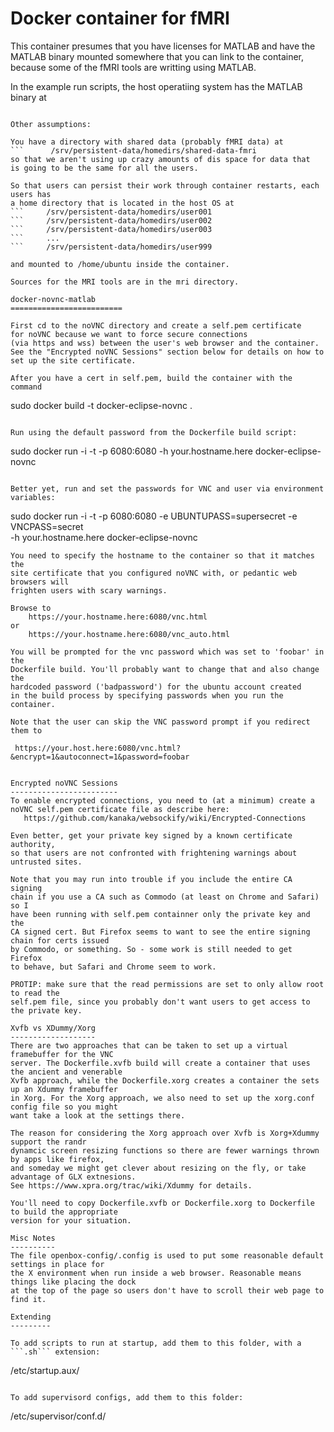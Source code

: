 Docker container for fMRI
=========================
This container presumes that you have licenses for MATLAB and have the MATLAB
binary mounted somewhere that you can link to the container, because some of
the fMRI tools are writting using MATLAB.

 In the example run scripts, the host operatiing system has the MATLAB binary at 
 ```     /srv/matlabR2014a
 
 Other assumptions:
 
 You have a directory with shared data (probably fMRI data) at 
```      /srv/persistent-data/homedirs/shared-data-fmri	  
so that we aren't using up crazy amounts of dis space for data that
is going to be the same for all the users.

So that users can persist their work through container restarts, each users has 
a home directory that is located in the host OS at
```     /srv/persistent-data/homedirs/user001
```     /srv/persistent-data/homedirs/user002
```     /srv/persistent-data/homedirs/user003
```     ...
```     /srv/persistent-data/homedirs/user999

and mounted to /home/ubuntu inside the container.

Sources for the MRI tools are in the mri directory.

docker-novnc-matlab
=========================

First cd to the noVNC directory and create a self.pem certificate 
for noVNC because we want to force secure connections 
(via https and wss) between the user's web browser and the container. 
See the "Encrypted noVNC Sessions" section below for details on how to
set up the site certificate.

After you have a cert in self.pem, build the container with the command
```
sudo docker build -t docker-eclipse-novnc .
```

Run using the default password from the Dockerfile build script:
```
sudo docker run -i -t -p 6080:6080 -h your.hostname.here docker-eclipse-novnc
```

Better yet, run and set the passwords for VNC and user via environment variables:

```
sudo docker run -i -t -p 6080:6080 -e UBUNTUPASS=supersecret -e VNCPASS=secret \
   -h your.hostname.here docker-eclipse-novnc
```
You need to specify the hostname to the container so that it matches the
site certificate that you configured noVNC with, or pedantic web browsers will
frighten users with scary warnings. 

Browse to
    https://your.hostname.here:6080/vnc.html
or
    https://your.hostname.here:6080/vnc_auto.html

You will be prompted for the vnc password which was set to 'foobar' in the
Dockerfile build. You'll probably want to change that and also change the 
hardcoded password ('badpassword') for the ubuntu account created 
in the build process by specifying passwords when you run the container.

Note that the user can skip the VNC password prompt if you redirect them to 

 https://your.host.here:6080/vnc.html?&encrypt=1&autoconnect=1&password=foobar


Encrypted noVNC Sessions
------------------------
To enable encrypted connections, you need to (at a minimum) create a 
noVNC self.pem certificate file as describe here: 
   https://github.com/kanaka/websockify/wiki/Encrypted-Connections

Even better, get your private key signed by a known certificate authority,
so that users are not confronted with frightening warnings about untrusted sites. 

Note that you may run into trouble if you include the entire CA signing 
chain if you use a CA such as Commodo (at least on Chrome and Safari) so I 
have been running with self.pem containner only the private key and the 
CA signed cert. But Firefox seems to want to see the entire signing chain for certs issued 
by Commodo, or something. So - some work is still needed to get Firefox
to behave, but Safari and Chrome seem to work.

PROTIP: make sure that the read permissions are set to only allow root to read the
self.pem file, since you probably don't want users to get access to the private key.

Xvfb vs XDummy/Xorg
-------------------
There are two approaches that can be taken to set up a virtual framebuffer for the VNC
server. The Dockerfile.xvfb build will create a container that uses the ancient and venerable
Xvfb approach, while the Dockerfile.xorg creates a container the sets up an Xdummy framebuffer
in Xorg. For the Xorg approach, we also need to set up the xorg.conf config file so you might 
want take a look at the settings there.

The reason for considering the Xorg approach over Xvfb is Xorg+Xdummy support the randr 
dynamcic screen resizing functions so there are fewer warnings thrown by apps like firefox,
and someday we might get clever about resizing on the fly, or take advantage of GLX extnesions.
See https://www.xpra.org/trac/wiki/Xdummy for details.

You'll need to copy Dockerfile.xvfb or Dockerfile.xorg to Dockerfile to build the appropriate
version for your situation.

Misc Notes
----------
The file openbox-config/.config is used to put some reasonable default settings in place for 
the X environment when run inside a web browser. Reasonable means things like placing the dock 
at the top of the page so users don't have to scroll their web page to find it.

Extending
---------

To add scripts to run at startup, add them to this folder, with a ```.sh``` extension:

```
/etc/startup.aux/
```

To add supervisord configs, add them to this folder:
```
/etc/supervisor/conf.d/
```
